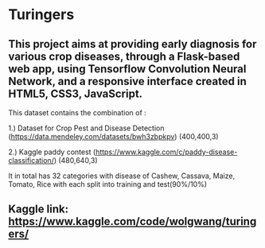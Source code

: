 # Turingers

## This project aims at providing early diagnosis for various crop diseases, through a Flask-based web app, using Tensorflow Convolution Neural Network, and a responsive interface created in HTML5, CSS3, JavaScript.

This dataset contains the combination of :

1.) Dataset for Crop Pest and Disease Detection (https://data.mendeley.com/datasets/bwh3zbpkpv) (400,400,3)

2.) Kaggle paddy contest (https://www.kaggle.com/c/paddy-disease-classification/) (480,640,3)

It in total has 32 categories with disease of Cashew, Cassava, Maize, Tomato, Rice with each split into training and test(90%/10%)

## Kaggle link: https://www.kaggle.com/code/wolgwang/turingers/
